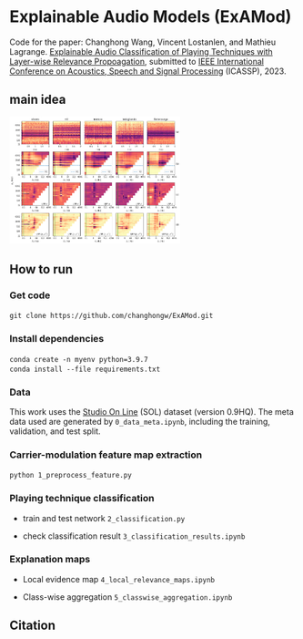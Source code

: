 # Explainable Audio Models (ExAMod)

Code for the paper: Changhong Wang, Vincent Lostanlen, and Mathieu Lagrange. [Explainable Audio Classification of Playing Techniques with Layer-wise Relevance Propoagation](https://.pdf), submitted to [IEEE International Conference on Acoustics, Speech and Signal Processing](https://2023.ieeeicassp.org/) (ICASSP), 2023.

## main idea
<img src="results/local_maps.png" style="max-width: 300px;"/>

## How to run
### Get code
`git clone https://github.com/changhongw/ExAMod.git`

### Install dependencies
`conda create -n myenv python=3.9.7`<br>
`conda install --file requirements.txt`

### Data
This work uses the [Studio On Line](https://forum.ircam.fr/collections/detail/sol-instrumental-sounds-datasets/) (SOL) dataset (version 0.9HQ). The meta data used are generated by `0_data_meta.ipynb`, including the training, validation, and test split.

### Carrier-modulation feature map extraction
`python 1_preprocess_feature.py`

### Playing technique classification
- train and test network
`2_classification.py`

- check classification result
`3_classification_results.ipynb`

### Explanation maps
- Local evidence map
`4_local_relevance_maps.ipynb`

- Class-wise aggregation
`5_classwise_aggregation.ipynb`

## Citation
```

```

